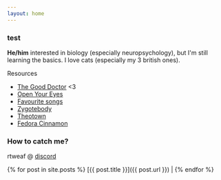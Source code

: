 ```yaml
---
layout: home
---
```


### test
**He/him** interested in biology (especially neuropsychology), but I'm still learning the basics.
I love cats (especially my 3 british ones).

Resources
* [The Good Doctor](https://viaplay.pl/series/good-doctor-the) <3
* [Open Your Eyes](https://www.netflix.com/pl/title/81135995)
* [Favourite songs](https://www.youtube.com/playlist?list=PLfySUHJged47bhlZA74GV8W0mpIePs2tu)
* [Zygotebody](https://www.zygotebody.com)
* [Theotown](https://hi.theotown.com)
* [Fedora Cinnamon](https://fedoraproject.org/spins/cinnamon)

### How to catch me?
rtweaf @ [discord](https://discord.com)

{% for post in site.posts %}
  [{{ post.title }}]({{ post.url }}) |
{% endfor %}

